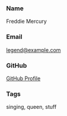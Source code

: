 ### Name
Freddie Mercury

### Email
legend@example.com

### GitHub
[GitHub Profile](https://github.com/your-username)

### Tags
singing, queen, stuff